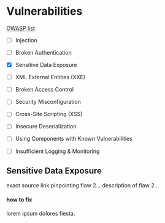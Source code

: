# Vulnerabilities

[OWASP list](https://owasp.org/www-project-top-ten/2017/Top_10.html)

 - [ ] Injection
 - [ ] Broken Authentication
 - [x] Sensitive Data Exposure
 - [ ] XML External Entities (XXE)
 - [ ] Broken Access Control
 - [ ] Security Misconfiguration
 - [ ] Cross-Site Scripting (XSS)
 - [ ] Insecure Deserialization
 - [ ] Using Components with Known Vulnerabilities
 - [ ] Insufficient Logging & Monitoring


## Sensitive Data Exposure
exact source link pinpointing flaw 2...
description of flaw 2...
#### how to fix
lorem ipsum dolores fiesta.
